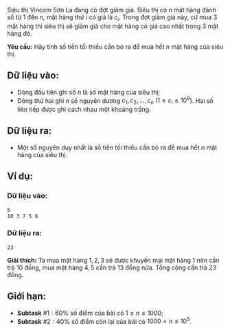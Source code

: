 Siêu thị Vincom Sơn La đang có đợt giảm giá. Siêu thị có $n$ mặt hàng đánh số từ $1$ đến $n$, mặt hàng thứ $i$ có giá là $c_i$. Trong đợt giảm giá này, cứ mua $3$ mặt hàng thì siêu thị sẽ giảm giá cho mặt hàng có giá cao nhất trong $3$ mặt hàng đó.

**Yêu cầu:** Hãy tính số tiền tối thiểu cần bỏ ra để mua hết $n$ mặt hàng của siêu thị.

## Dữ liệu vào:
- Dòng đầu tiên ghi số $n$ là số mặt hàng của siêu thị;
- Dòng thứ hai ghi $n$ số nguyên dương $c_1,c_2,…,c_n\ (1≤c_i≤10^9)$. Hai số liên tiếp được ghi cách nhau một khoảng trắng.

## Dữ liệu ra:
- Một số nguyên duy nhất là số tiền tối thiểu cần bỏ ra để mua hết $n$ mặt hàng của siêu thị.

## Ví dụ:
### Dữ liệu vào:
```
5
10 3 7 5 8
```

### Dữ liệu ra:
```
23
```

**Giải thích:** Ta mua mặt hàng $1,2,3$ sẽ được khuyến mại mặt hàng $1$ nên cần trả $10$ đồng, mua mặt hàng $4,5$ cần trả $13$ đồng nữa. Tổng cộng cần trả $23$ đồng.

## Giới hạn:
- **Subtask** $\#1: 60\%$ số điểm của bài có $1≤n≤1000$;
- **Subtask** $\#2: 40\%$ số điểm còn lại của bài có $1000< n≤10^5$.